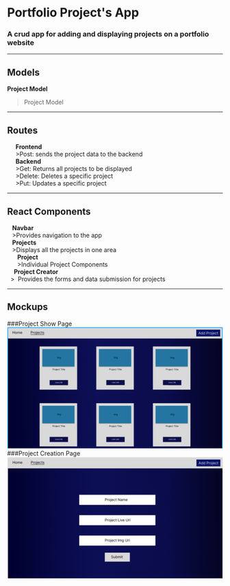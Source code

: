 # Portfolio Project's App
### A crud app for adding and displaying projects on a portfolio website

---







## Models
**Project Model** 
> Project Model 

---

## Routes 
&nbsp;&nbsp;&nbsp;&nbsp; **Frontend**<br>
&nbsp;&nbsp;&nbsp;&nbsp; >Post: sends the project data to the backend<br>
&nbsp;&nbsp;&nbsp;&nbsp; **Backend**<br>
&nbsp;&nbsp;&nbsp;&nbsp; >Get: Returns all projects to be displayed<br>
&nbsp;&nbsp;&nbsp;&nbsp; >Delete: Deletes a specific project<br>
&nbsp;&nbsp;&nbsp;&nbsp; >Put: Updates a specific project<br> 

---

## React Components
&nbsp;&nbsp; **Navbar**<br>
&nbsp;&nbsp; >Provides navigation to the app<br>
&nbsp;&nbsp; **Projects**<br>
&nbsp;&nbsp; >Displays all the projects in one area<br>
&nbsp;&nbsp;&nbsp;&nbsp;&nbsp;&nbsp;**Project**<br> 
&nbsp;&nbsp;&nbsp;&nbsp;&nbsp;&nbsp;>Individual Project Components<br> 
&nbsp;&nbsp;&nbsp;&nbsp;**Project Creator**<br>
&nbsp;&nbsp;>&nbsp;&nbsp;Provides the forms and data submission for projects<br>

---

## Mockups 
###Project Show Page 
![project show page](/assets/images/ShowProject.png)
###Project Creation Page
![project add page](/assets/images/AddProject.png)
